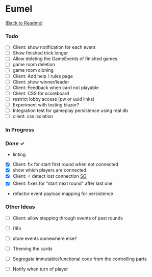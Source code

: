 # Eumel

[(Back to Readme)](readme.md)

### Todo

- [ ] Client: show notification for each event  
- [ ] Show finished trick longer  
- [ ] Allow deleting the GameEvents of finished games  
- [ ] game room deletion  
- [ ] game room cloning  
- [ ] Client: Add help / rules page  
- [ ] Client: show winner/leader  
- [ ] Client: Feedback when card not playable  
- [ ] Client: CSS for scoreboard  
- [ ] restrict lobby access (pw or uuid links)  
- [ ] Experiment with testing blazor?  
- [ ] Integration test for gameplay persistence using real db  
- [ ] client: css isolation  

### In Progress


### Done ✓

- linting  
- [x] Client: fix for start first round when not connected  
- [x] show which players are connected  
- [x] Client: ⭐ detect lost connection [SO](https://stackoverflow.com/questions/66281695/signalr-the-sendcoreasync-method-cannot-be-called-if-the-connection-is-not-ac)  
- [x] Client: fixes for "start next round" after last one  
- refactor event payload mapping for persistence  

### Other Ideas

- [ ] Client: allow stepping through events of past rounds  
- [ ] i18n  
- [ ] store events somewhere else?  
- [ ] Theming the cards  
- [ ] Segregate immutable/functional code from the controlling parts  
- [ ] Notify when turn of player  

